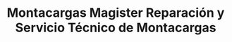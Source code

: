 ---
title: "Montacargas Magister Reparación y Servicio Técnico de Montacargas"
url: /bogota/montacargas-magister-reparacion-y-servicio-tecnico-de-montacargas/
shop: general
---
